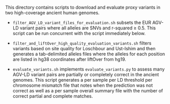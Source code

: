 This directory contains scripts to download and evaluate proxy variants in two high-coverage ancient human genomes.

- `filter_AGV_LD_variant_files_for_evaluation.sh` subsets the EUR AGV-LD variant pairs where all alleles are SNVs and r-squared $\geq$ 0.5. This script can be run concurrent with the script immediately below.

- `filter_and_liftOver_high_quality_evaluation_variants.sh` filters variants based on site quality for Loschbour and Ust-Ishim and then generates a tab-delimited alleles files where the alleles for each position are listed in hg38 coordinates after liftOver from hg19.

- `evaluate_variants.sh` implements `evaluate_variants.py` to assess many AGV-LD variant pairs are partially or completely correct in the ancient genomes. This script generates a per sample per LD threshold per chromosome mismatch file that notes when the prediction was not correct as well as a per sample overall summary file with the number of correct partial and complete matches.
